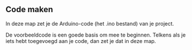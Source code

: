 ## Code maken

In deze map zet je de Arduino-code (het .ino bestand) van je project.

De voorbeeldcode is een goede basis om mee te beginnen. Telkens als je iets hebt toegevoegd aan je code, dan zet je dat in deze map. 
